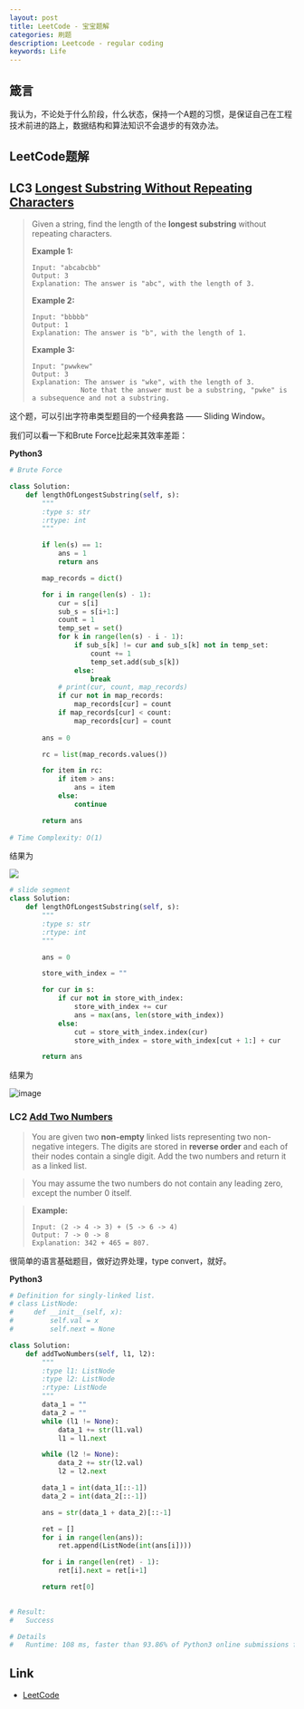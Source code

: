 ```yaml
---
layout: post
title: LeetCode - 宝宝题解
categories: 刷题
description: Leetcode - regular coding
keywords: Life
---
```


## 箴言

我认为，不论处于什么阶段，什么状态，保持一个A题的习惯，是保证自己在工程技术前进的路上，数据结构和算法知识不会退步的有效办法。



## LeetCode题解

## LC3 [Longest Substring Without Repeating Characters](https://leetcode.com/problems/longest-substring-without-repeating-characters/)

>Given a string, find the length of the **longest substring** without repeating characters.
>
>**Example 1:**
>
>```
>Input: "abcabcbb"
>Output: 3 
>Explanation: The answer is "abc", with the length of 3. 
>```
>
>**Example 2:**
>
>```
>Input: "bbbbb"
>Output: 1
>Explanation: The answer is "b", with the length of 1.
>```
>
>**Example 3:**
>
>```
>Input: "pwwkew"
>Output: 3
>Explanation: The answer is "wke", with the length of 3. 
>             Note that the answer must be a substring, "pwke" is a subsequence and not a substring.
>```

这个题，可以引出字符串类型题目的一个经典套路 —— Sliding Window。

我们可以看一下和Brute Force比起来其效率差距：

**Python3**

```python
# Brute Force

class Solution:
    def lengthOfLongestSubstring(self, s):
        """
        :type s: str
        :rtype: int
        """

        if len(s) == 1:
            ans = 1
            return ans

        map_records = dict()

        for i in range(len(s) - 1):
            cur = s[i]
            sub_s = s[i+1:]
            count = 1
            temp_set = set()
            for k in range(len(s) - i - 1):
                if sub_s[k] != cur and sub_s[k] not in temp_set:
                    count += 1
                    temp_set.add(sub_s[k])
                else:
                    break
            # print(cur, count, map_records)
            if cur not in map_records:
                map_records[cur] = count
            if map_records[cur] < count:
                map_records[cur] = count
                
        ans = 0

        rc = list(map_records.values())

        for item in rc:
            if item > ans:
                ans = item
            else:
                continue

        return ans
    
# Time Complexity: O(1)
```

结果为

![](https://res.cloudinary.com/lvxiaoxin96/image/upload/v1548681111/%E5%B1%8F%E5%B9%95%E5%BF%AB%E7%85%A7_2019-01-28_%E4%B8%8B%E5%8D%889.08.14.png)

```python
# slide segment
class Solution:
    def lengthOfLongestSubstring(self, s):
        """
        :type s: str
        :rtype: int
        """

        ans = 0

        store_with_index = ""

        for cur in s:
            if cur not in store_with_index:
                store_with_index += cur
                ans = max(ans, len(store_with_index))
            else:
                cut = store_with_index.index(cur)
                store_with_index = store_with_index[cut + 1:] + cur

        return ans
```

结果为

![image](https://res.cloudinary.com/lvxiaoxin96/image/upload/v1548681111/%E5%B1%8F%E5%B9%95%E5%BF%AB%E7%85%A7_2019-01-28_%E4%B8%8B%E5%8D%889.08.21.png)





### LC2 [Add Two Numbers](https://leetcode.com/problems/add-two-numbers/)

> You are given two **non-empty** linked lists representing two non-negative integers. The digits are stored in **reverse order** and each of their nodes contain a single digit. Add the two numbers and return it as a linked list.

> You may assume the two numbers do not contain any leading zero, except the number 0 itself.

> **Example:**
>
> ```
> Input: (2 -> 4 -> 3) + (5 -> 6 -> 4)
> Output: 7 -> 0 -> 8
> Explanation: 342 + 465 = 807.
> ```

很简单的语言基础题目，做好边界处理，type convert，就好。

**Python3**

```python
# Definition for singly-linked list.
# class ListNode:
#     def __init__(self, x):
#         self.val = x
#         self.next = None

class Solution:
    def addTwoNumbers(self, l1, l2):
        """
        :type l1: ListNode
        :type l2: ListNode
        :rtype: ListNode
        """
        data_1 = ""
        data_2 = ""
        while (l1 != None):
            data_1 += str(l1.val)
            l1 = l1.next

        while (l2 != None):
            data_2 += str(l2.val)
            l2 = l2.next

        data_1 = int(data_1[::-1])
        data_2 = int(data_2[::-1])

        ans = str(data_1 + data_2)[::-1]

        ret = []
        for i in range(len(ans)):
            ret.append(ListNode(int(ans[i])))

        for i in range(len(ret) - 1):
            ret[i].next = ret[i+1]

        return ret[0]
        

# Result:
#   Success

# Details 
#   Runtime: 108 ms, faster than 93.86% of Python3 online submissions for Add Two Numbers.

```

## Link

* [LeetCode](https://leetcode.com/)

